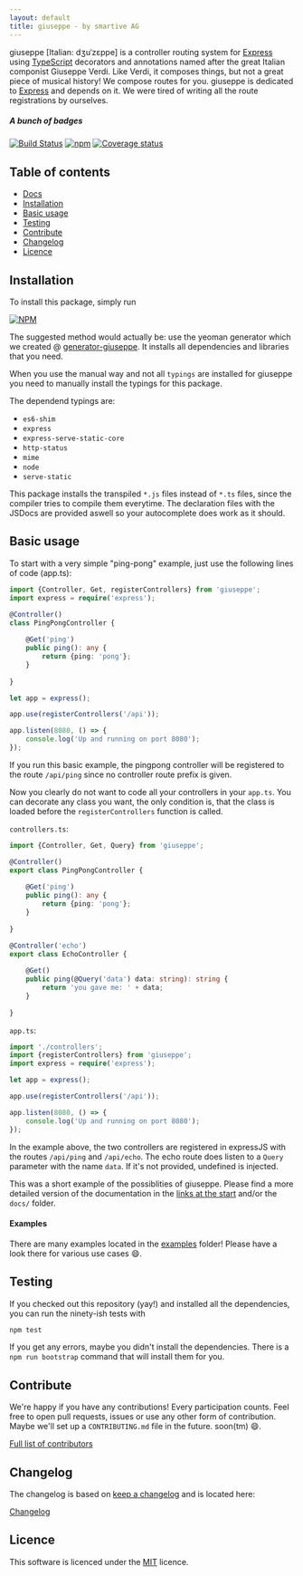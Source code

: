 ```yaml
---
layout: default
title: giuseppe - by smartive AG
---
```

giuseppe [Italian: dʒuˈzɛppe] is a controller routing system for [Express](http://expressjs.com/) using [TypeScript](https://www.typescriptlang.org/) decorators and annotations named after the great Italian componist Giuseppe Verdi. Like Verdi, it composes things, but not a great piece of musical history! We compose routes for you. giuseppe is dedicated to
[Express](http://expressjs.com/) and depends on it. We were tired of writing all the route registrations by ourselves.

##### A bunch of badges

[![Build Status](https://travis-ci.org/smartive/giuseppe.svg)](https://travis-ci.org/smartive/giuseppe) [![npm](https://img.shields.io/npm/v/giuseppe.svg?maxAge=3600)](https://www.npmjs.com/package/giuseppe) [![Coverage status](https://img.shields.io/coveralls/smartive/giuseppe.svg?maxAge=3600)](https://coveralls.io/github/smartive/giuseppe)

## Table of contents

- [Docs](#docs)
- [Installation](#installation)
- [Basic usage](#basic-usage)
- [Testing](#testing)
- [Contribute](#contribute)
- [Changelog](#changelog)
- [Licence](#licence)

## Installation

To install this package, simply run

[![NPM](https://nodei.co/npm/giuseppe.png?downloads=true&stars=true)](https://nodei.co/npm/giuseppe/)

The suggested method would actually be: use the yeoman generator which we created @ [generator-giuseppe](http://giuseppe-generator.smartive.ch/).
It installs all dependencies and libraries that you need.

When you use the manual way and not all `typings` are installed for giuseppe
you need to manually install the typings for this package.

The dependend typings are:

- `es6-shim`
- `express`
- `express-serve-static-core`
- `http-status`
- `mime`
- `node`
- `serve-static`

This package installs the transpiled `*.js` files instead of `*.ts` files, since the compiler tries
to compile them everytime. The declaration files with the JSDocs are provided aswell so your 
autocomplete does work as it should.

## Basic usage

To start with a very simple "ping-pong" example, just use the following lines of code (app.ts):

```typescript
import {Controller, Get, registerControllers} from 'giuseppe';
import express = require('express');

@Controller()
class PingPongController {
    
    @Get('ping')
    public ping(): any {
        return {ping: 'pong'};
    }
    
}

let app = express();

app.use(registerControllers('/api'));

app.listen(8080, () => {
    console.log('Up and running on port 8080');
});
```

If you run this basic example, the pingpong controller will be registered to the route
`/api/ping` since no controller route prefix is given.

Now you clearly do not want to code all your controllers in your `app.ts`. You can decorate any
class you want, the only condition is, that the class is loaded before the `registerControllers`
function is called.

`controllers.ts`:

```typescript
import {Controller, Get, Query} from 'giuseppe';

@Controller()
export class PingPongController {
    
    @Get('ping')
    public ping(): any {
        return {ping: 'pong'};
    }
    
}

@Controller('echo')
export class EchoController {
    
    @Get()
    public ping(@Query('data') data: string): string {
        return 'you gave me: ' + data;
    }
    
}
```

`app.ts`:

```typescript
import './controllers';
import {registerControllers} from 'giuseppe';
import express = require('express');

let app = express();

app.use(registerControllers('/api'));

app.listen(8080, () => {
    console.log('Up and running on port 8080');
});
```

In the example above, the two controllers are registered in expressJS with the routes
`/api/ping` and `/api/echo`. The echo route does listen to a `Query` parameter with the
name `data`. If it's not provided, undefined is injected.

This was a short example of the possiblities of giuseppe. Please find a more detailed version
of the documentation in the [links at the start](#docs) and/or the `docs/` folder.

#### Examples

There are many examples located in the [examples](examples) folder!
Please have a look there for various use cases :smile:.

## Testing

If you checked out this repository (yay!) and installed all the dependencies, you
can run the ninety-ish tests with

```bash
npm test
```

If you get any errors, maybe you didn't install the dependencies. There is a `npm run bootstrap`
command that will install them for you.

## Contribute

We're happy if you have any contributions! Every participation counts. Feel free to
open pull requests, issues or use any other form of contribution. Maybe we'll
set up a `CONTRIBUTING.md` file in the future. soon(tm) :smile:.

[Full list of contributors](https://github.com/smartive/giuseppe/graphs/contributors)

## Changelog

The changelog is based on [keep a changelog](http://keepachangelog.com) and is located here:

[Changelog](CHANGELOG.md)

## Licence

This software is licenced under the [MIT](LICENSE) licence.
